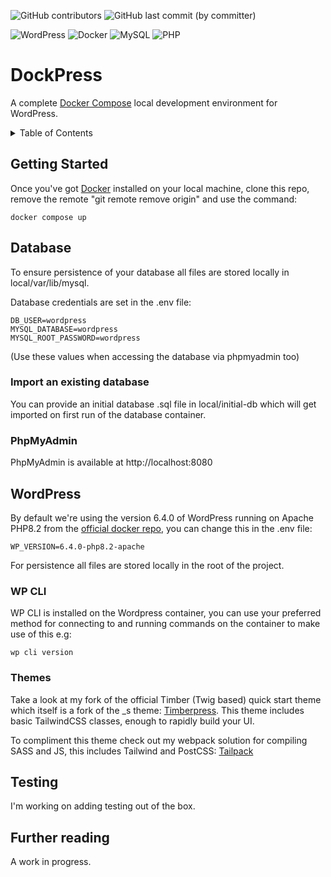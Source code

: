 ![GitHub contributors](https://img.shields.io/github/contributors-anon/ufmedia/dockpress) ![GitHub last commit (by committer)](https://img.shields.io/github/last-commit/ufmedia/dockpress)

![WordPress](https://img.shields.io/badge/WordPress-%23117AC9.svg?style=for-the-badge&logo=WordPress&logoColor=white) ![Docker](https://img.shields.io/badge/docker-%230db7ed.svg?style=for-the-badge&logo=docker&logoColor=white) ![MySQL](https://img.shields.io/badge/mysql-%2300f.svg?style=for-the-badge&logo=mysql&logoColor=white) ![PHP](https://img.shields.io/badge/php-%23777BB4.svg?style=for-the-badge&logo=php&logoColor=white)

# DockPress

A complete [Docker Compose](https://docs.docker.com/compose/) local development environment for WordPress.

<details>
  <summary>Table of Contents</summary>
  <ol>
    <li>
      <a href="#getting-started">Getting Started</a>
    </li>
    <li>
      <a href="#plugins">Database</a>
      <ul>
        <li><a href="#import-an-existing-database">Import and Existing Database</a></li>
        <li><a href="#phpmyadmin">PhpMyAdmin</a></li>
      </ul>
    </li>
    <li><a href="#wordpress">Wordpress</a></li>
    <ul>
        <li><a href="#wp-cli">WP CLI</a></li>
        <li><a href="#themes">Themes</a></li>
      </ul>
    <li><a href="#testing">Testing</a></li>
    <li><a href="#further-reading">Further Reading</a></li>
  </ol>
</details>

## Getting Started

Once you've got [Docker](https://www.docker.com/get-started) installed on your local machine, clone this repo, remove the remote "git remote remove origin" and use the command:

```
docker compose up
```

## Database

To ensure persistence of your database all files are stored locally in local/var/lib/mysql.

Database credentials are set in the .env file:

```
DB_USER=wordpress
MYSQL_DATABASE=wordpress
MYSQL_ROOT_PASSWORD=wordpress
```
(Use these values when accessing the database via phpmyadmin too)

### Import an existing database

You can provide an initial database .sql file in local/initial-db which will get imported on first run of the database container.

### PhpMyAdmin

PhpMyAdmin is available at http://localhost:8080

## WordPress

By default we're using the version 6.4.0 of WordPress running on Apache PHP8.2 from the [official docker repo](https://hub.docker.com/_/wordpress), you can change this in the .env file:

```
WP_VERSION=6.4.0-php8.2-apache
```
For persistence all files are stored locally in the root of the project.

### WP CLI

WP CLI is installed on the Wordpress container, you can use your preferred method for connecting to and running commands on the container to make use of this e.g:

```
wp cli version
```

### Themes

Take a look at my fork of the official Timber (Twig based) quick start theme which itself is a fork of the _s theme: [Timberpress](https://github.com/ufmedia/timberpress). This theme includes basic TailwindCSS classes, enough to rapidly build your UI.

To compliment this theme check out my webpack solution for compiling SASS and JS, this includes Tailwind and PostCSS: [Tailpack](https://github.com/ufmedia/tailpack)

## Testing

I'm working on adding testing out of the box.

## Further reading

A work in progress.



